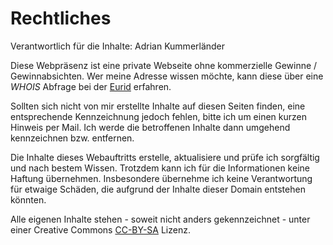 # Rechtliches

Verantwortlich für die Inhalte: Adrian Kummerländer

Diese Webpräsenz ist eine private Webseite ohne kommerzielle Gewinne / Gewinnabsichten. Wer meine Adresse wissen möchte, kann diese über eine _WHOIS_ Abfrage bei der [Eurid](http://www.eurid.eu/en/whois-search) erfahren.

Sollten sich nicht von mir erstellte Inhalte auf diesen Seiten finden, eine entsprechende Kennzeichnung jedoch fehlen, bitte ich um einen kurzen Hinweis per Mail. Ich werde die betroffenen Inhalte dann umgehend kennzeichnen bzw. entfernen.

Die Inhalte dieses Webauftritts erstelle, aktualisiere und prüfe ich sorgfältig und nach bestem Wissen. Trotzdem kann ich für die Informationen keine Haftung übernehmen. Insbesondere übernehme ich keine Verantwortung für etwaige Schäden, die aufgrund der Inhalte dieser Domain entstehen könnten.

Alle eigenen Inhalte stehen - soweit nicht anders gekennzeichnet - unter einer Creative Commons [CC-BY-SA](http://creativecommons.org/licenses/by-sa/3.0/de/) Lizenz.
